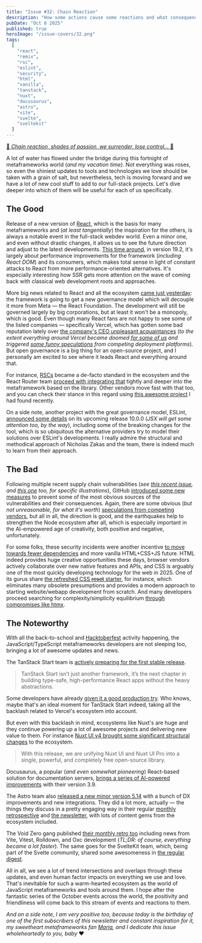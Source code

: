 ```yaml
---
title: "Issue #32: Chain Reaction"
description: "How some actions cause some reactions and what consequences these reactions may bring and impact."
pubDate: "Oct 8 2025"
published: true
heroImage: "/issue-covers/32.png"
tags:
  [
    "react",
    "remix",
    "rsc",
    "eslint",
    "security",
    "html",
    "vanilla",
    "tanstack",
    "nuxt",
    "docusaurus",
    "astro",
    "vite",
    "svelte",
    "sveltekit"
  ]
---
```


[🎵 _Chain reaction, shades of passion, we surrender, lose control..._ 🎵](https://www.youtube.com/watch?v=Xw4AV_BeE24&list=PLYRq_7Yox1jDETeL_YgKUc8DXduCV9jA2&index=33)

A lot of water has flowed under the bridge during this fortnight of metaframeworks world (_and my vacation time)_. Not everything was roses, so even the shiniest updates to tools and technologies we love should be taken with a grain of salt, but nevertheless, tech is moving forward and we have a lot of new cool stuff to add to our full-stack projects. Let's dive deeper into which of them will be useful for each of us specifically.

## The Good

Release of a new version of [React](https://metaframe.works/tags/react/), which is the basis for many metaframeworks and (_at least tangentially_) the inspiration for the others, is always a notable event in the full-stack webdev world. Even a minor one, and even without drastic changes, it allows us to see the future direction and adjust to the latest developments. [This time around](https://react.dev/blog/2025/10/01/react-19-2), in version 19.2, it's largely about performance improvements for the framework (_including React DOM_) and its consumers, which makes total sense in light of constant attacks to React from more performance-oriented alternatives. It's especially interesting how SSR gets more attention on the wave of coming back with classical web development roots and approaches.

More big news related to React and all the ecosystem [came just yesterday](https://react.dev/blog/2025/10/07/introducing-the-react-foundation): the framework is going to get a new governance model which will decouple it more from Meta — the React Foundation. The development will still be governed largely by big corporations, but at least it won't be a monopoly, which is good. Even though many React fans are not happy to see some of the listed companies — specifically Vercel, which has gotten some bad reputation lately over [the company's CEO unpleasant acquaintances](https://x.com/rauchg/status/1972669025525158031) (_to the extent everything around Vercel became doomed [for some of us](https://bsky.app/profile/bnb.im/post/3lzyqkoemik2s) and triggered [some funny speculations](https://bsky.app/profile/deno.land/post/3m22eylstfs2a) from competing deployment platforms_). But open governance is a big thing for an open-source project, and I personally am excited to see where it leads React and everything around that.

For instance, [RSCs](https://metaframe.works/tags/rsc/) became a de-facto standard in the ecosystem and the React Router team [proceed with integrating that](https://remix.run/blog/rsc-framework-mode-preview) tightly and deeper into the metaframework based on the library. Other vendors move fast with that too, and you can check their stance in this regard using [this awesome project](https://rsc.krasimirtsonev.com) I had found recently.

On a side note, another project with the great governance model, ESLint, [announced some details](https://eslint.org/blog/2025/10/whats-coming-in-eslint-10.0.0/) on its upcoming release 10.0.0 (_JSX will get some attention too, by the way_), including some of the breaking changes for the tool, which is so ubiquitous the alternative providers try to model their solutions over ESLint's developments. I really admire the structural and methodical approach of Nicholas Zakas and the team, there is indeed much to learn from their approach.

## The Bad

Following multiple recent supply chain vulnerabilities (_see [this recent issue](https://metaframe.works/archive/31/#:~:text=There%20were%20several%20attacks%20on%20the%20npm%20ecosystem%20during%20the%20last%20couple%20of%20weeks), and [this one](https://metaframe.works/archive/29/#:~:text=Nx%2C%20used%20widely%20for%20full%2Dstack%20and%20cross%2Dplatform%20projects%20based%20on%20variety%20of%20technologies%20including%20metaframeworks%2C%20got%20hacked) too, for specific illustrations_), GitHub [introduced some new measures](https://github.blog/security/supply-chain-security/our-plan-for-a-more-secure-npm-supply-chain/) to prevent some of the most obvious sources of the vulnerabilities and their consequences. Again, there are some obvious (_but not unreasonable, for what it's worth_) [speculations from competing vendors](https://deno.com/blog/deno-protects-npm-exploits), but all in all, the direction is good, and the earthquakes help to strengthen the Node ecosystem after all, which is especially important in the AI-empowered age of creativity, both positive and negative, unfortunately.

For some folks, these security incidents were another incentive [to move towards fewer dependencies](https://olliewilliams.xyz/blog/html-renaissance/) and more vanilla HTML+CSS+JS future. HTML indeed provides huge creative opportunities these days, browser vendors actively collaborate over new native features and APIs, and CSS is arguably one of the most quickly developing technology for the web in 2025. One of its gurus share [the refreshed CSS ~~reset~~ starter](https://frontendmasters.com/blog/the-coyier-css-starter/), for instance, which eliminates many obsolete presumptions and provides a modern approach to starting website/webapp development from scratch. And many developers proceed searching for complexity/simplicity equilibrium [through compromises like htmx](https://ajmoon.com/posts/mesh-i-tried-htmx-then-ditched-it).

## The Noteworthy

With all the back-to-school and [Hacktoberfest](https://hacktoberfest.com) activity happening, the JavaScript/TypeScript metaframeworks developers are not sleeping too, bringing a lot of awesome updates and news.

The TanStack Start team is [actively preparing for the first stable release](https://tanstack.com/blog/announcing-tanstack-start-v1).

> TanStack Start isn’t just another framework, it’s the next chapter in building type-safe, high-performance React apps without the heavy abstractions.

Some developers have already [given it a good production try](https://catalins.tech/migrating-to-tanstack-start/). Who knows, maybe that's an ideal moment for TanStack Start indeed, taking all the backlash related to Vercel's ecosystem into account.

But even with this backlash in mind, ecosystems like Nuxt's are huge and they continue powering up a lot of awesome projects and delivering new value to them. For instance [Nuxt UI v4 brought some significant structural changes](https://nuxt.com/blog/nuxt-ui-v4) to the ecosystem.

> With this release, we are unifying Nuxt UI and Nuxt UI Pro into a single, powerful, and completely free open-source library.

Docusaurus, a popular (_and even somewhat pioneering_) React-based solution for documentation servers, [brings a series of AI-powered improvements](https://docusaurus.io/blog/releases/3.9) with their version 3.9.

The Astro team also [released a new minor version 5.14](https://astro.build/blog/astro-5140/) with a bunch of DX improvements and new integrations. They did a lot more, actually — the things they discuss in a pretty engaging way in their regular [monthly retrospective](https://astro.build/blog/whats-new-september-2025/) and [the newsletter](https://buttondown.com/withastro/archive/the-astro-post-september-2025/), with lots of content gems from the ecosystem included.

The Void Zero gang published [their monthly retro too](https://voidzero.dev/posts/whats-new-sep-2025) including news from Vite, Vitest, Rolldown, and Oxc development (_TL;DR: of course, everything became a lot faster_). The same goes for the SvelteKit team, which, being part of the Svelte community, shared some awesomeness in [the regular digest](https://svelte.dev/blog/whats-new-in-svelte-october-2025).

All in all, we see a lot of trend intersections and overlaps through these updates, and even human factor impacts on everything we use and love. That's inevitable for such a warm-hearted ecosystem as the world of JavaScript metaframeworks and tools around them. I hope after the fantastic series of the October events across the world, the positivity and friendliness will come back to this stream of events and reactions to them.

_And on a side note, I am very positive too, because today is the birthday of one of the first subscribers of this newsletter and constant inspiration for it, my sweetheart metaframeworks fan [Maria](https://uxapologist.com), and I dedicate this issue wholeheartedly to you, baby_ ❤️
